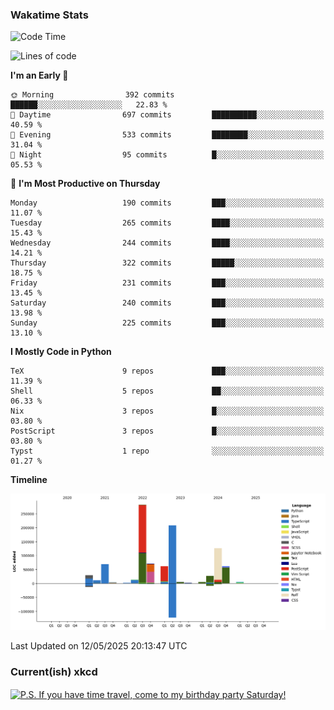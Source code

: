 ### Wakatime Stats
<!--START_SECTION:waka-->
![Code Time](http://img.shields.io/badge/Code%20Time-3%2C213%20hrs%2019%20mins-blue)

![Lines of code](https://img.shields.io/badge/From%20Hello%20World%20I%27ve%20Written-983.8%20thousand%20lines%20of%20code-blue)

**I'm an Early 🐤** 

```text
🌞 Morning                392 commits         ██████░░░░░░░░░░░░░░░░░░░   22.83 % 
🌆 Daytime                697 commits         ██████████░░░░░░░░░░░░░░░   40.59 % 
🌃 Evening                533 commits         ████████░░░░░░░░░░░░░░░░░   31.04 % 
🌙 Night                  95 commits          █░░░░░░░░░░░░░░░░░░░░░░░░   05.53 % 
```
📅 **I'm Most Productive on Thursday** 

```text
Monday                   190 commits         ███░░░░░░░░░░░░░░░░░░░░░░   11.07 % 
Tuesday                  265 commits         ████░░░░░░░░░░░░░░░░░░░░░   15.43 % 
Wednesday                244 commits         ████░░░░░░░░░░░░░░░░░░░░░   14.21 % 
Thursday                 322 commits         █████░░░░░░░░░░░░░░░░░░░░   18.75 % 
Friday                   231 commits         ███░░░░░░░░░░░░░░░░░░░░░░   13.45 % 
Saturday                 240 commits         ███░░░░░░░░░░░░░░░░░░░░░░   13.98 % 
Sunday                   225 commits         ███░░░░░░░░░░░░░░░░░░░░░░   13.10 % 
```


**I Mostly Code in Python** 

```text
TeX                      9 repos             ███░░░░░░░░░░░░░░░░░░░░░░   11.39 % 
Shell                    5 repos             ██░░░░░░░░░░░░░░░░░░░░░░░   06.33 % 
Nix                      3 repos             █░░░░░░░░░░░░░░░░░░░░░░░░   03.80 % 
PostScript               3 repos             █░░░░░░░░░░░░░░░░░░░░░░░░   03.80 % 
Typst                    1 repo              ░░░░░░░░░░░░░░░░░░░░░░░░░   01.27 % 
```



**Timeline**

![Lines of Code chart](https://raw.githubusercontent.com/joshuajeschek/joshuajeschek/main/assets/bar_graph.png)


 Last Updated on 12/05/2025 20:13:47 UTC
<!--END_SECTION:waka-->

### Current(ish) xkcd
<a id="xkcd-a" title="P.S. If you have time travel, come to my birthday party Saturday!" href="https://www.xkcd.com" target="_blank">
        <img align="center" id="xkcd-img" src="https://imgs.xkcd.com/comics/deposition.png" alt="P.S. If you have time travel, come to my birthday party Saturday!" height=300 />
</a>
